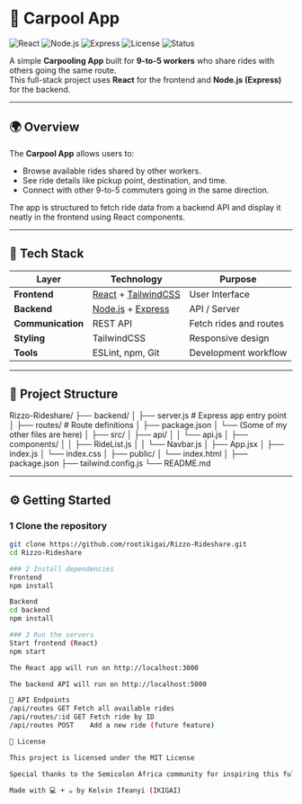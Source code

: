 # 🚗 Carpool App

![React](https://img.shields.io/badge/Frontend-React-blue?logo=react)
![Node.js](https://img.shields.io/badge/Backend-Node.js-green?logo=node.js)
![Express](https://img.shields.io/badge/API-Express-lightgrey?logo=express)
![License](https://img.shields.io/badge/license-MIT-yellow)
![Status](https://img.shields.io/badge/status-in%20development-orange)

A simple **Carpooling App** built for **9-to-5 workers** who share rides with others going the same route.  
This full-stack project uses **React** for the frontend and **Node.js (Express)** for the backend.

---

## 🌍 Overview

The **Carpool App** allows users to:
- Browse available rides shared by other workers.
- See ride details like pickup point, destination, and time.
- Connect with other 9-to-5 commuters going in the same direction.

The app is structured to fetch ride data from a backend API and display it neatly in the frontend using React components.

---

## 🧱 Tech Stack

| Layer | Technology | Purpose |
|-------|-------------|----------|
| **Frontend** | [React](https://reactjs.org/) + [TailwindCSS](https://tailwindcss.com/) | User Interface |
| **Backend** | [Node.js](https://nodejs.org/) + [Express](https://expressjs.com/) | API / Server |
| **Communication** | REST API | Fetch rides and routes |
| **Styling** | TailwindCSS | Responsive design |
| **Tools** | ESLint, npm, Git | Development workflow |

---

## 📁 Project Structure

Rizzo-Rideshare/
├── backend/
│ ├── server.js # Express app entry point
│ ├── routes/ # Route definitions
│ ├── package.json
│ └── (Some of my other files are here)
│
├── src/
│ ├── api/
│ │ └── api.js
│ ├── components/
│ │ ├── RideList.js
│ │ └── Navbar.js
│ ├── App.jsx
│ ├── index.js
│ └── index.css
│
├── public/
│ └── index.html
│
├── package.json
├── tailwind.config.js
└── README.md


---

## ⚙️ Getting Started

### 1 Clone the repository

```bash
git clone https://github.com/rootikigai/Rizzo-Rideshare.git
cd Rizzo-Rideshare

### 2 Install dependencies
Frontend
npm install

Backend
cd backend
npm install

### 3 Run the servers
Start frontend (React)
npm start

The React app will run on http://localhost:3000

The backend API will run on http://localhost:5000

🔗 API Endpoints
/api/routes	GET	Fetch all available rides
/api/routes/:id	GET	Fetch ride by ID
/api/routes	POST	Add a new ride (future feature)

📄 License

This project is licensed under the MIT License

Special thanks to the Semicolon Africa community for inspiring this full-stack journey.

Made with 💻 + ☕ by Kelvin Ifeanyi (IKIGAI)